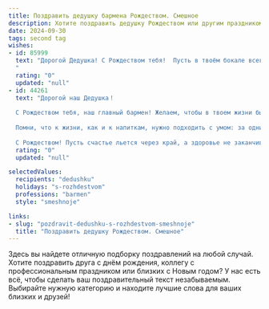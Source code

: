 ```yaml
---
title: Поздравить дедушку бармена Рождеством. Смешное
description: Хотите поздравить дедушку Рождеством или другим праздником? Наш ИИ создаст незабываемое поздравление, а вы обязательно выделитесь среди других.  
date: 2024-09-30
tags: second tag
wishes:
- id: 85999
  text: "Дорогой Дедушка! С Рождеством тебя!  Пусть в твоём бокале всегда будет полный стакан радости, а твой коктейль из жизни будет невероятно крепким и  вкусным, без всяких там \"горьких\" неожиданностей!  Желаю тебе в Новом году не пролить ни капли  хорошего настроения и  найти  себе помощника, который будет  вдумчиво мыть бокалы –  а ты  только  шей  шедевры!  С праздником!
  "
  rating: "0"
  updated: "null"
- id: 44261
  text: "Дорогой наш Дедушка！
  
  С Рождеством тебя, наш главный бармен! Желаем, чтобы в твоем жизни было как можно меньше \"залповых\" моментов и как можно больше \"игристых\" воспоминаний! Пусть каждый день будет как коктейль – ярким, насыщенным и с хорошим настроением!
  
  Помни, что к жизни, как и к напиткам, нужно подходить с умом: за одним удачным шотом может последовать веселая танцевальная пауза! Желаем, чтобы твоя шейкеры были всегда полны, а заказчиков радовали лишь лёгкие и веселые напитки.
  
  С Рождеством! Пусть счастье льется через край, а здоровье не заканчивается, как хороший коктейль в рюмке! 🍹🎄"
  rating: "0"
  updated: "null"

selectedValues:
  recipients: "dedushku"
  holidays: "s-rozhdestvom"
  professions: "barmen"
  style: "smeshnoje"

links:
- slug: "pozdravit-dedushku-s-rozhdestvom-smeshnoje"
  title: "Поздравить дедушку Рождеством. Смешное"
---
```


Здесь вы найдете отличную подборку поздравлений на любой случай.
Хотите поздравить друга с днём рождения, коллегу с профессиональным праздником или близких с Новым годом? У нас есть всё, чтобы сделать ваш поздравительный текст незабываемым. Выбирайте нужную категорию и находите лучшие слова для ваших близких и друзей!
